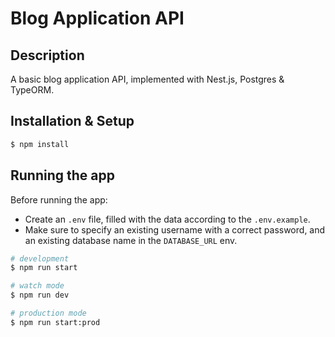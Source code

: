 # Blog Application API

## Description

A basic blog application API, implemented with Nest.js, Postgres & TypeORM.

## Installation & Setup

```bash
$ npm install
```

## Running the app

Before running the app:

- Create an `.env` file, filled with the data according to the `.env.example`.
- Make sure to specify an existing username with a correct password, and an existing database name in the `DATABASE_URL` env.

```bash
# development
$ npm run start

# watch mode
$ npm run dev

# production mode
$ npm run start:prod
```
